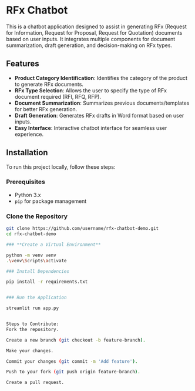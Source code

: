 # RFx Chatbot

This is a chatbot application designed to assist in generating RFx (Request for Information, Request for Proposal, Request for Quotation) documents based on user inputs. It integrates multiple components for document summarization, draft generation, and decision-making on RFx types.

## Features

- **Product Category Identification**: Identifies the category of the product to generate RFx documents.
- **RFx Type Selection**: Allows the user to specify the type of RFx document required (RFI, RFQ, RFP).
- **Document Summarization**: Summarizes previous documents/templates for better RFx generation.
- **Draft Generation**: Generates RFx drafts in Word format based on user inputs.
- **Easy Interface**: Interactive chatbot interface for seamless user experience.

## Installation

To run this project locally, follow these steps:

### Prerequisites

- Python 3.x
- `pip` for package management

### Clone the Repository

```bash
git clone https://github.com/username/rfx-chatbot-demo.git
cd rfx-chatbot-demo

### **Create a Virtual Environment**

python -m venv venv
.\venv\Scripts\activate

### Install Dependencies

pip install -r requirements.txt


### Run the Application

streamlit run app.py


Steps to Contribute:
Fork the repository.

Create a new branch (git checkout -b feature-branch).

Make your changes.

Commit your changes (git commit -m 'Add feature').

Push to your fork (git push origin feature-branch).

Create a pull request.
